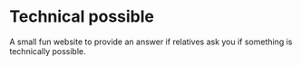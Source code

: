 # Technical possible

A small fun website to provide an answer if relatives ask you if something is
technically possible.
